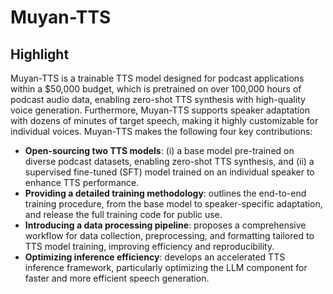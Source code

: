 # Muyan-TTS

## Highlight

Muyan-TTS is a trainable TTS model designed for podcast applications within a $50,000 budget, which is pretrained on over 100,000 hours of podcast audio data, enabling zero-shot TTS synthesis with high-quality voice generation. Furthermore, Muyan-TTS supports speaker adaptation with dozens of minutes of target speech, making it highly customizable for individual voices. Muyan-TTS makes the following four key contributions:
- **Open-sourcing two TTS models**: (i) a base model pre-trained on diverse podcast datasets, enabling zero-shot TTS synthesis, and (ii) a supervised fine-tuned (SFT) model trained on an individual speaker to enhance TTS performance.
- **Providing a detailed training methodology**: outlines the end-to-end training procedure, from the base model to speaker-specific adaptation, and release the full training code for public use.
- **Introducing a data processing pipeline**: proposes a comprehensive workflow for data collection, preprocessing, and formatting tailored to TTS model training, improving efficiency and reproducibility.
- **Optimizing inference efficiency**: develops an accelerated TTS inference framework, particularly optimizing the LLM component for faster and more efficient speech generation.